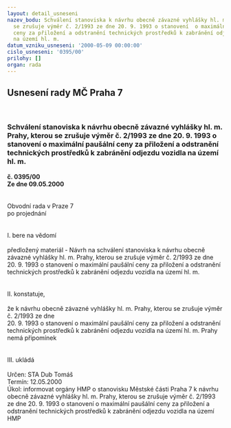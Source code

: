 ```yaml
---
layout: detail_usneseni
nazev_bodu: Schválení stanoviska k návrhu obecně závazné vyhlášky hl. m. Prahy, kterou
  se zrušuje výměr č. 2/1993 ze dne 20. 9. 1993 o stanovení  o maximální paušální
  ceny za přiložení a odstranění technických prostředků k zabránění odjezdu vozidla
  na území hl. m.
datum_vzniku_usneseni: '2000-05-09 00:00:00'
cislo_usneseni: '0395/00'
prilohy: []
organ: rada
---
```

<div id="ucUsn_pList" class="usn">
	<span><h2>Usnesení rady MČ Praha 7 </h2>
<br></span><div class="standBody">
<span><h3>Schválení stanoviska k návrhu obecně závazné vyhlášky hl. m. Prahy, kterou se zrušuje výměr č. 2/1993 ze dne 20. 9. 1993 o stanovení  o maximální paušální ceny za přiložení a odstranění technických prostředků k zabránění odjezdu vozidla na území hl. m.</h3></span><div class="center">
		<strong>č. 0395/00</strong><br>
	</div>
<div class="center">
		<strong>Ze dne 09.05.2000</strong><br><br>
	</div>     <br>Obvodní rada v Praze 7<br>po projednání<br><br><br>I.	bere na vědomí<br><br> předložený materiál - Návrh na schválení stanoviska k návrhu obecně závazné vyhlášky hl. m. Prahy, kterou se zrušuje výměr č. 2/1993 ze dne 20. 9. 1993 o stanovení  o maximální paušální ceny za přiložení a odstranění technických prostředků k zabránění odjezdu vozidla na území hl. m.<br><br><br>II.	konstatuje,<br><br>že k návrhu obecně závazné vyhlášky hl. m. Prahy, kterou se zrušuje výměr č. 2/1993 ze dne<br>20. 9. 1993 o stanovení  o maximální paušální ceny za přiložení a odstranění technických prostředků k zabránění odjezdu vozidla na území hl. m. Prahy nemá připomínek<br><br><br>III.	ukládá <br><br> Určen:	     	STA Dub Tomáš<br>Termín: 12.05.2000<br>Úkol:	informovat orgány HMP o stanovisku Městské části Praha 7 k návrhu obecně závazné vyhlášky hl. m. Prahy, kterou se zrušuje výměr č. 2/1993 ze dne 20. 9. 1993 o stanovení  o maximální paušální ceny za přiložení a odstranění technických prostředků k zabránění odjezdu vozidla na území HMP<br>
</div>
</div>